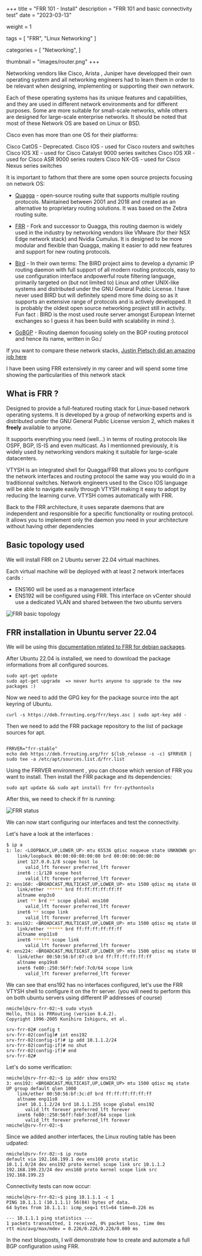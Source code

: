 +++
title = "FRR 101 - Install"
description = "FRR 101 and basic connectivity test"
date = "2023-03-13"

weight = 1

tags = [
    "FRR",
    "Linux Networking"
]

categories = [
    "Networking",
]

thumbnail = "images/router.png"
+++

Networking vendors like Cisco, Arista , Juniper have developped their own operating system and all networking engineers had to learn them in order to be relevant when designing, implementing or supporting their own network.

Each of these operating systems has its unique features and capabilities, and they are used in different network environments and for different purposes. Some are more suitable for small-scale networks, while others are designed for large-scale enterprise networks.
It should be noted that most of these Network OS are based on Linux or BSD. 

Cisco even has more than one OS for their platforms:

Cisco CatOS - Deprecated.
Cisco IOS - used for Cisco routers and switches
Cisco IOS XE - used for Cisco Catalyst 9000 series switches
Cisco IOS XR - used for Cisco ASR 9000 series routers
Cisco NX-OS - used for Cisco Nexus series switches


It is important to fathom that there are some open source projects focusing on network OS:

* [Quagga](https://en.wikipedia.org/wiki/Quagga_(software)) - open-source routing suite that supports multiple routing protocols. Maintained between 2001 and 2018 and created as an alternative to proprietary routing solutions. It was based on the Zebra routing suite.

* [FRR](https://frrouting.org/) - Fork and successor to Quagga, this routing daemon is widely used in the industry by networking vendors like VMware (for their NSX Edge network stack) and Nvidia Cumulus. It is designed to be more modular and flexible than Quagga, making it easier to add new features and support for new routing protocols.

* [Bird](https://gitlab.nic.cz/labs/bird) - In their own terms: The BIRD project aims to develop a dynamic IP routing daemon with full support of all modern routing protocols, easy to use configuration interface andpowerful route filtering language, primarily targeted on (but not limited to) Linux and other UNIX-like systems and distributed under the GNU General Public License. I have never used BIRD but will definitely spend more time doing so as it supports an extensive range of protocols and is actively developped. It is probably the oldest open source networking project still in activity. Fun fact : BIRD is the most used route server amongst European Internet exchanges so I guess it has been build with scalability in mind :). 

* [GoBGP](https://osrg.github.io/gobgp/) - Routing daemon focusing solely on the BGP routing protocol and hence its name, written in Go./

If you want to compare these network stacks, [Justin Pietsch did an amazing job here](https://elegantnetwork.github.io/posts/followup-measuring-BGP-stacks/)

I have been using FRR extensively in my career and will spend some time showing the particularities of this network stack


## What is FRR ?

Designed to provide a full-featured routing stack for Linux-based network operating systems. It is developed by a group of networking experts and is distributed under the GNU General Public License version 2, which makes it **freely** available to anyone.

It supports everything you need (well...) in terms of routing protocols like OSPF, BGP, IS-IS and even multicast. As I mentionned previously, it is widely used by networking vendors making it suitable for large-scale datacenters. 

VTYSH is an integrated shell for Quagga/FRR that allows you to configure the network interfaces and routing protocol the same way you would do in a traditionnal switches. Network engineers used to the Cisco IOS language will be able to navigate easily through VTYSH making it easy to adopt by reducing the learning curve. VTYSH comes automatically with FRR.

Back to the FRR architecture, it uses separate daemons that are independent and responsible for a specific functionality or routing protocol. It allows you to implement only the daemon you need in your architecture without having other dependencies 



## Basic topology used

We will install FRR on 2 Ubuntu server 22.04 virtual machines.

Each virtual machine will be deployed with at least 2 network interfaces cards :

  - ENS160 will be used as a management interface
  - ENS192 will be configured using FRR. This interface on vCenter should use a dedicated VLAN and shared between the two ubuntu servers

![FRR basic topology](/images/frr/basic-install/FRR-basic-topology.png)


## FRR installation in Ubuntu server 22.04

We will be using this [documentation related to FRR for debian packages](https://deb.frrouting.org).

After Ubuntu 22.04 is installed, we need to download the package informations from all configured sources.

``` 
sudo apt-get update
sudo apt-get upgrade  => never hurts anyone to upgrade to the new packages :) 
```

Now we need to add the GPG key for the package source into the apt keyring of Ubuntu.

```
curl -s https://deb.frrouting.org/frr/keys.asc | sudo apt-key add -
```

Then we need to add the FRR package repository to the list of package sources for apt.

```

FRRVER="frr-stable"
echo deb https://deb.frrouting.org/frr $(lsb_release -s -c) $FRRVER | sudo tee -a /etc/apt/sources.list.d/frr.list

```

Using the FRRVER environment , you can choose which version of FRR you want to install. 
Then install the FRR package and its dependencies:

```
sudo apt update && sudo apt install frr frr-pythontools
```

After this, we need to check if frr is running:

![FRR status](/images/frr/basic-install/FRR-status.png)


We can now start configuring our interfaces and test the connectivity.

Let's have a look at the interfaces : 

``` bash
$ ip a
1: lo: <LOOPBACK,UP,LOWER_UP> mtu 65536 qdisc noqueue state UNKNOWN group default qlen 1000
    link/loopback 00:00:00:00:00:00 brd 00:00:00:00:00:00
    inet 127.0.0.1/8 scope host lo
       valid_lft forever preferred_lft forever
    inet6 ::1/128 scope host
       valid_lft forever preferred_lft forever
2: ens160: <BROADCAST,MULTICAST,UP,LOWER_UP> mtu 1500 qdisc mq state UP group default qlen 1000
    link/ether ****** brd ff:ff:ff:ff:ff:ff
    altname enp3s0
    inet ** brd ** scope global ens160
       valid_lft forever preferred_lft forever
    inet6 ** scope link
       valid_lft forever preferred_lft forever
3: ens192: <BROADCAST,MULTICAST,UP,LOWER_UP> mtu 1500 qdisc mq state UP group default qlen 1000
    link/ether ****** brd ff:ff:ff:ff:ff:ff
    altname enp11s0
    inet6 ****** scope link
       valid_lft forever preferred_lft forever
4: ens224: <BROADCAST,MULTICAST,UP,LOWER_UP> mtu 1500 qdisc mq state UP group default qlen 1000
    link/ether 00:50:56:bf:07:c0 brd ff:ff:ff:ff:ff:ff
    altname enp19s0
    inet6 fe80::250:56ff:febf:7c0/64 scope link
       valid_lft forever preferred_lft forever
```

We can see that ens192 has no interfaces configured, let's use the FRR VTYSH shell to configure it on the frr server. (you will need to perform this on both ubuntu servers using different IP addresses of course)

```
nmichel@srv-frr-02:~$ sudo vtysh
Hello, this is FRRouting (version 8.4.2).
Copyright 1996-2005 Kunihiro Ishiguro, et al.

srv-frr-02# config t
srv-frr-02(config)# int ens192
srv-frr-02(config-if)# ip add 10.1.1.2/24
srv-frr-02(config-if)# no shut
srv-frr-02(config-if)# end
srv-frr-02#
```

Let's do some verification:


```
nmichel@srv-frr-02:~$ ip addr show ens192
3: ens192: <BROADCAST,MULTICAST,UP,LOWER_UP> mtu 1500 qdisc mq state UP group default qlen 1000
    link/ether 00:50:56:bf:3c:df brd ff:ff:ff:ff:ff:ff
    altname enp11s0
    inet 10.1.1.2/24 brd 10.1.1.255 scope global ens192
       valid_lft forever preferred_lft forever
    inet6 fe80::250:56ff:febf:3cdf/64 scope link
       valid_lft forever preferred_lft forever
nmichel@srv-frr-02:~$
```

Since we added another interfaces, the Linux routing table has been udpated:

```
nmichel@srv-frr-02:~$ ip route
default via 192.168.199.1 dev ens160 proto static
10.1.1.0/24 dev ens192 proto kernel scope link src 10.1.1.2
192.168.199.23/24 dev ens160 proto kernel scope link src 192.168.199.23
```

Connectivity tests can now occur:

```
nmichel@srv-frr-02:~$ ping 10.1.1.1 -c 1
PING 10.1.1.1 (10.1.1.1) 56(84) bytes of data.
64 bytes from 10.1.1.1: icmp_seq=1 ttl=64 time=0.226 ms

--- 10.1.1.1 ping statistics ---
1 packets transmitted, 1 received, 0% packet loss, time 0ms
rtt min/avg/max/mdev = 0.226/0.226/0.226/0.000 ms
```

In the next blogposts, I will demonstrate how to create and automate a full BGP configuration using FRR.

